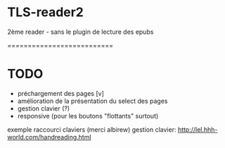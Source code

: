 # TLS-reader2
2ème reader - sans le plugin de lecture des epubs

==========================
# TODO

- préchargement des pages [v]
- amélioration de la présentation du select des pages
- gestion clavier (?)
- responsive (pour les boutons "flottants" surtout)

exemple raccourci claviers (merci albirew)
gestion clavier: http://lel.hhh-world.com/handreading.html